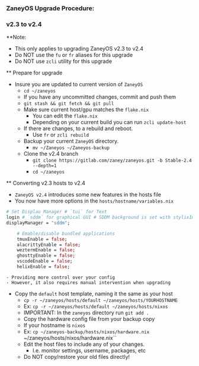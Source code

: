 <h3>ZaneyOS Upgrade Procedure:</h3>

### v2.3 to v2.4

**Note:

- This only applies to upgrading ZaneyOS v2.3 to v2.4
- Do NOT use the `fu` or `fr` aliases for this upgrade
- Do NOT use `zcli` utility for this upgrade

** Prepare for upgrade

- Insure you are updated to current version of `ZaneyOS`
  - `cd ~/zaneyos`
  - If you have any uncommitted changes, commit and push them
  - `git stash && git fetch && git pull`
  - Make sure current host/gpu matches the `flake.nix`
    - You can edit the `flake.nix`
    - Depending on your current build you can run `zcli update-host`
  - If there are changes, to a rebuild and reboot.
    - Use `fr` or `zcli rebuild`
  - Backup your current `ZaneyOS` directory.
    - `mv ~/Zaneyos ~/Zaneyos-backup`
  - Clone the v2.4 branch
    - `git clone https://gitlab.com/zaney/zaneyos.git -b Stable-2.4 --depth=1`
    - `cd ~/zaneyos`

** Converting v2.3 hosts to v2.4

- `ZaneyOS v2.4` introduces some new features in the hosts file
- You now have more options in the `hosts/hostname/variables.nix`

```nix
# Set Displau Manager # `tui` for Text
login # `sddm` for graphical GUI # SDDM background is set with stylixImage
displayManager = "sddm";

    # Emable/disable bundled applications
    tmuxEnable = false;
    alacrittyEnable = false;
    weztermEnable = false;
    ghosttyEnable = false;
    vscodeEnable = false;
    helixEnable = false;
```

    - Providing more control over your config 
    - However, it also requires manual intervention when upgrading

- Copy the `default` host template, naming it the same as your host
  - `cp -r ~/zaneyos/hosts/default ~/zaneyos/hosts/YOURHOSTNAME`
  - Ex: `cp -r ~/zaneyos/hosts/default ~/zaneyos/hosts/nixos`
  - IMPORTANT: In the `zaneyos` directory run `git add .`
  - Copy the hardware config file from your backup copy
  - If your hostname is `nixos`
  - Ex: `cp ~/zaneyos-backup/hosts/nixos/hardware.nix`
    ~/zaneyos/hosts/nixos/hardware.nix``
  - Edit the host files to include any of your changes.
    - I.e. monitor settings, username, packages, etc
  - Do NOT copy/restore your old files directly!

```
```
